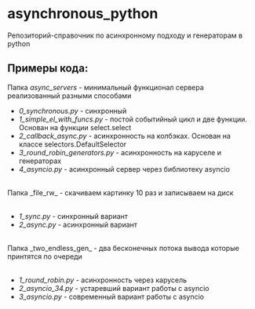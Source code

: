 # asynchronous_python
Репозиторий-справочник по асинхронному подходу и генераторам в python

## Примеры кода:
Папка _async_servers_ - минимальный функционал сервера реализованный разными способами

- _0_synchronous.py_ - синхронный
- _1_simple_el_with_funcs.py_ - постой событийный цикл и две функции. Основан на функции select.select
- _2_callback_async.py_ - асинхронность на колбэках. Основан на классе selectors.DefaultSelector
- _3_round_robin_generators.py_ - асинхронность на каруселе и генераторах
- _4_asyncio.py_ - асинхронный сервер через библиотеку asyncio

</br>
Папка _file_rw_ - скачиваем картинку 10 раз и записываем на диск
</br>
</br>

- _1_sync.py_ - синхронный вариант
- _2_async.py_ - асинхронный вариант 

</br>
Папка _two_endless_gen_ - два бесконечных потока вывода которые принтятся по очереди
</br>
</br>

- _1_round_robin.py_ - асинхронность через карусель
- _2_asyncio_34.py_ - устаревший вариант работы с asyncio
- _3_asyncio.py_ - современный вариант работы с asyncio
